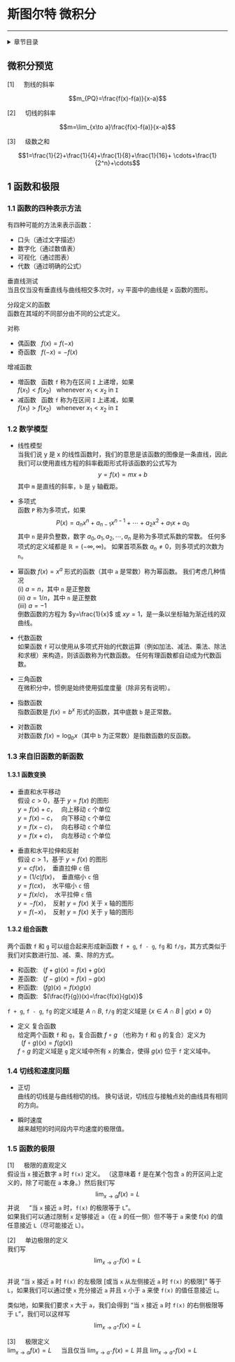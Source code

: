 # 斯图尔特 微积分

---  
<details>
<summary>章节目录</summary>

[[toc]]

</details>

## 微积分预览

[1] &emsp; 割线的斜率

$$m_{PQ}=\frac{f(x)-f(a)}{x-a}$$

[2] &emsp; 切线的斜率

$$m=\lim_{x\to a}\frac{f(x)-f(a)}{x-a}$$

[3] &emsp; 级数之和

$$1=\frac{1}{2}+\frac{1}{4}+\frac{1}{8}+\frac{1}{16}+ \cdots+\frac{1}{2^n}+\cdots$$


## 1 函数和极限

### 1.1 函数的四种表示方法

有四种可能的方法来表示函数：
- 口头（通过文字描述）
- 数字化（通过数值表）
- 可视化（通过图表）
- 代数（通过明确的公式）

垂直线测试  
当且仅当没有垂直线与曲线相交多次时，`xy` 平面中的曲线是 `x` 函数的图形。

分段定义的函数  
函数在其域的不同部分由不同的公式定义。

对称  
- 偶函数 &nbsp; $f(x)=f(-x)$
- 奇函数 &nbsp; $f(-x)=-f(x)$

增减函数  
- 増函数 &nbsp; 函数 `f` 称为在区间 `I` 上递增，如果  
  $f(x_1)<f(x_2)$ &nbsp; whenever $x_1<x_2$ in `I`
- 减函数 &nbsp; 函数 `f` 称为在区间 `I` 上递减，如果  
  $f(x_1)>f(x_2)$ &nbsp; whenever $x_1<x_2$ in `I`


### 1.2 数学模型

- 线性模型  
  当我们说 y 是 x 的线性函数时，我们的意思是该函数的图像是一条直线，因此我们可以使用直线方程的斜率截距形式将该函数的公式写为
  $$y=f(x)=mx+b$$
  其中 `m` 是直线的斜率，`b` 是 `y` 轴截距。


- 多项式  
  函数 `P` 称为多项式，如果  
  $$P(x)=a_nx^n+a_{n-1}x^{n-1}+\cdots+a_2x^2+a_{1}x+a_0$$
  其中 `n` 是非负整数，数字 $a_0, a_1, a_2, \cdots, a_n$ 是称为多项式系数的常数。 任何多项式的定义域都是 $\mathbb{R}=(-\infty, \infty)$。 如果首项系数 $a_n\ne 0$，则多项式的次数为 `n`。


- 幂函数
  $f(x)=x^a$ 形式的函数（其中 `a` 是常数）称为幂函数。 我们考虑几种情况  
  (i) $a=n$，其中 `n` 是正整数  
  (ii) $a=1/n$，其中 `n` 是正整数  
  (iii) $a=-1$  
  倒数函数的方程为 $y=\frac{1}{x}$ 或 $xy=1$，是一条以坐标轴为渐近线的双曲线。

- 代数函数  
  如果函数 `f` 可以使用从多项式开始的代数运算（例如加法、减法、乘法、除法和求根）来构造，则该函数称为代数函数。 任何有理函数都自动成为代数函数。

- 三角函数  
  在微积分中，惯例是始终使用弧度度量（除非另有说明）。

- 指数函数  
  指数函数是 $f(x)=b^x$ 形式的函数，其中底数 `b` 是正常数。

- 对数函数  
  对数函数 $f(x)=\log_{b}{x}$（其中 `b` 为正常数）是指数函数的反函数。


### 1.3 来自旧函数的新函数

#### 1.3.1 函数变换

- 垂直和水平移动  
  假设 $c>0$，基于 $y=f(x)$ 的图形  
  $y=f(x)+c$， &nbsp; 向上移动 `c` 个单位  
  $y=f(x)-c$， &nbsp; 向下移动 `c` 个单位  
  $y=f(x-c)$， &nbsp; 向右移动 `c` 个单位  
  $y=f(x+c)$， &nbsp; 向左移动 `c` 个单位


- 垂直和水平拉伸和反射  
  假设 $c>1$，基于 $y=f(x)$ 的图形  
  $y=cf(x)$，&nbsp; 垂直拉伸 `c` 倍  
  $y=(1/c)f(x)$，&nbsp; 垂直缩小 `c` 倍  
  $y=f(cx)$，&nbsp; 水平缩小 `c` 倍  
  $y=f(x/c)$，&nbsp; 水平拉伸 `c` 倍  
  $y= -f(x)$，&nbsp; 反射 $y=f(x)$ 关于 `x` 轴的图形  
  $y=f(-x)$，&nbsp; 反射 $y=f(x)$ 关于 `y` 轴的图形

#### 1.3.2 组合函数
两个函数 `f` 和 `g` 可以组合起来形成新函数 `f + g`, `f - g`, `fg` 和 `f/g`，其方式类似于我们对实数进行加、减、乘、除的方式。

- 和函数: &nbsp; $(f+g)(x)=f(x)+g(x)$
- 差函数: &nbsp; $(f-g)(x)=f(x)-g(x)$
- 积函数: &nbsp; $(fg)(x)=f(x)g(x)$
- 商函数: &nbsp; $(\frac{f}{g})(x)=\frac{f(x)}{g(x)}$

`f + g`, `f - g`, `fg` 的定义域是 $A\cap B$, `f/g` 的定义域是 $\{x\in A\cap B\ |\ g(x)\ne 0\}$

- 定义 复合函数  
  给定两个函数 `f` 和 `g`，复合函数 $f\circ g$ （也称为 `f` 和 `g` 的复合）定义为  
  &nbsp; $(f\circ g)(x)=f(g(x))$  
  $f\circ g$ 的定义域是 `g` 定义域中所有 `x` 的集合，使得 $g(x)$ 位于 `f` 定义域中。


### 1.4 切线和速度问题

- 正切  
  曲线的切线是与曲线相切的线。 换句话说，切线应与接触点处的曲线具有相同的方向。  

- 瞬时速度  
  越来越短的时间段内平均速度的极限值。


### 1.5 函数的极限

[1] &emsp; 极限的直观定义  
假设当 `x` 接近数字 `a` 时 `f(x)` 定义。 （这意味着 `f` 是在某个包含 `a` 的开区间上定义的，除了可能在 `a` 本身。）然后我们写
$$\lim_{x\to a}f(x) = L$$
并说 &emsp; “当 `x` 接近 `a` 时，`f(x)` 的极限等于 `L`”。  
如果我们可以通过限制 `x` 足够接近 `a`（在 `a` 的任一侧）但不等于 `a` 来使 f(x) 的值任意接近 `L`（尽可能接近 `L`）。

[2] &emsp; 单边极限的定义  
我们写  
$$\lim_{x\to a^-}f(x) = L$$  
并说 “当 `x` 接近 `a` 时 `f(x)` 的左极限 [或当 `x` 从左侧接近 `a` 时 `f(x)` 的极限]”  等于 `L`，如果我们可以通过使 `x` 充分接近 `a` 并且 `x` 小于 `a` 来使 `f(x)` 的值任意接近 `L`。

类似地，如果我们要求 `x` 大于 `a`，我们会得到 “当 `x` 接近 `a` 时 `f(x)` 的右侧极限等于 `L`”，我们可以这样写
$$\lim_{x\to a^+}f(x) = L$$

[3] &emsp; 极限定义  
$\lim_{x\to a}f(x) = L$ &emsp; 当且仅当 $\lim_{x\to a^-}f(x) = L$ 并且 $\lim_{x\to a^+}f(x) = L$